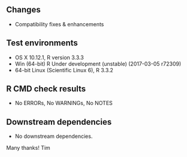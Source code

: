 ## Changes
* Compatibility fixes & enhancements

## Test environments
* OS X 10.12.1, R version 3.3.3
* Win (64-bit) R Under development (unstable) (2017-03-05 r72309)
* 64-bit Linux (Scientific Linux 6), R 3.3.2

## R CMD check results
* No ERRORs, No WARNINGs, No NOTES

## Downstream dependencies
* No downstream dependencies.

Many thanks!
Tim
